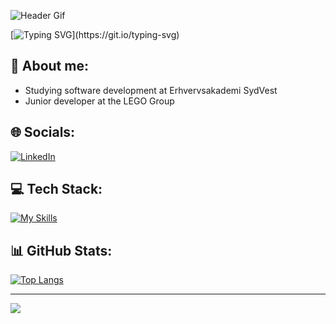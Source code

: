 ![Header Gif](https://user-images.githubusercontent.com/74038190/225813708-98b745f2-7d22-48cf-9150-083f1b00d6c9.gif)

[![Typing SVG](https://readme-typing-svg.demolab.com?font=Fira+Code&duration=4000&color=5938F7&multiline=true&repeat=false&width=435&height=75&lines=Student+of+software+development...;and+an+aspiring+full+stack+developer.)](https://git.io/typing-svg)

## :wave: About me:
- Studying software development at Erhvervsakademi SydVest
- Junior developer at the LEGO Group

## 🌐 Socials:
[![LinkedIn](https://img.shields.io/badge/linkedin-%230077B5.svg?style=for-the-badge&logo=linkedin&logoColor=white)](https://www.linkedin.com/in/ilasova/) 

## 💻 Tech Stack:
[![My Skills](https://skillicons.dev/icons?i=cs,dotnet,bootstrap,html,ts,docker,java,spring,postgres,react,angular,tailwind,flutter,dart,py,rabbitmq,spring)](https://skillicons.dev)

## 📊 GitHub Stats:
[![Top Langs](https://github-readme-stats-3a0u5u83b-juuwel.vercel.app/api/top-langs/?username=juuwel&theme=dark&hide_border=false&layout=compact&include_all_commits=true&count_private=true&role=OWNER,ORGANIZATION_MEMBER,COLLABORATOR)](https://github.com/anuraghazra/github-readme-stats)

---
[![](https://visitcount.itsvg.in/api?id=juuwel&icon=3&color=12)](https://visitcount.itsvg.in)

<!-- ![Streak](https://github-readme-streak-stats.herokuapp.com/?user=juuwel&theme=dark&hide_border=false)<br/> -->
<!-- ![Stats](https://github-readme-stats-sigma-five.vercel.app/api?username=juuwel&theme=dark&hide_border=false&include_all_commits=true&count_private=true) -->
